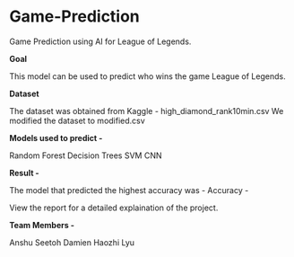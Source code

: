 # Game-Prediction
Game Prediction using AI for League of Legends. 

**Goal**

This model can be used to predict who wins the game League of Legends. 

**Dataset** 

The dataset was obtained from Kaggle - high_diamond_rank10min.csv
We modified the dataset to modified.csv

**Models used to predict -**

Random Forest
Decision Trees
SVM
CNN

**Result -**

The model that predicted the highest accuracy was - 
Accuracy - 

View the report for a detailed explaination of the project.

**Team Members -**

Anshu 
Seetoh
Damien
Haozhi Lyu

